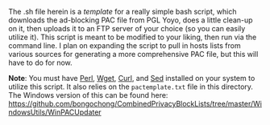 The .sh file herein is a _template_ for a really simple bash script, which downloads the ad-blocking PAC file from PGL Yoyo, does a little clean-up on it, then uploads it to an FTP server of your choice (so you can easily utilize it). This script is meant to be modified to your liking, then run via the command line. I plan on expanding the script to pull in hosts lists from various sources for generating a more comprehensive PAC file, but this will have to do for now.


**Note**: You must have [Perl](https://www.perl.com/about/), [Wget](https://www.gnu.org/software/wget/), [Curl](https://curl.haxx.se/), and [Sed](https://www.gnu.org/software/sed/manual/sed.html) installed on your system to utilize this script. It also relies on the `pactemplate.txt` file in this directory. The Windows version of this can be found here: https://github.com/bongochong/CombinedPrivacyBlockLists/tree/master/WindowsUtils/WinPACUpdater
